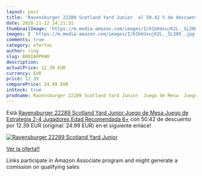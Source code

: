 ```yaml
---
layout: post
title: 'Ravensburger 22289 Scotland Yard Junior  al 50.42 % de descuento'
date: 2020-11-12 14:21:31
thumbnailImage: 'https://m.media-amazon.com/images/I/61bkUxujK2L._SL200_.jpg'
images: [ 'https://m.media-amazon.com/images/I/61bkUxujK2L._SL200_.jpg' ]
comments: true
category: ofertas
author: ring
slug: B00IARPKW8
description:
actualPrice: 12.39 EUR
currency: EUR
price: 12.39
comparePrice: 24.99 EUR
inStock: true
prodname: Ravensburger 22289 Scotland Yard Junior  Juego de Mesa  Juego de Estrategia  2-4 Jugadores  Edad Recomendada 6+
---
```


Está [Ravensburger 22289 Scotland Yard Junior  Juego de Mesa  Juego de Estrategia  2-4 Jugadores  Edad Recomendada 6+](https://www.amazon.es/dp/B00IARPKW8/?tag=tolees-21) con 50.42 de descuento por 12.39 EUR (original: 24.99 EUR) en el siguiente enlace!

[![Ravensburger 22289 Scotland Yard Junior ](https://m.media-amazon.com/images/I/61bkUxujK2L._SL200_.jpg)](https://www.amazon.es/dp/B00IARPKW8/?tag=tolees-21)

[Ver la oferta!!](https://www.amazon.es/dp/B00IARPKW8/?tag=tolees-21)

Links participate in Amazon Associate program and might generate a comission on qualifying sales


